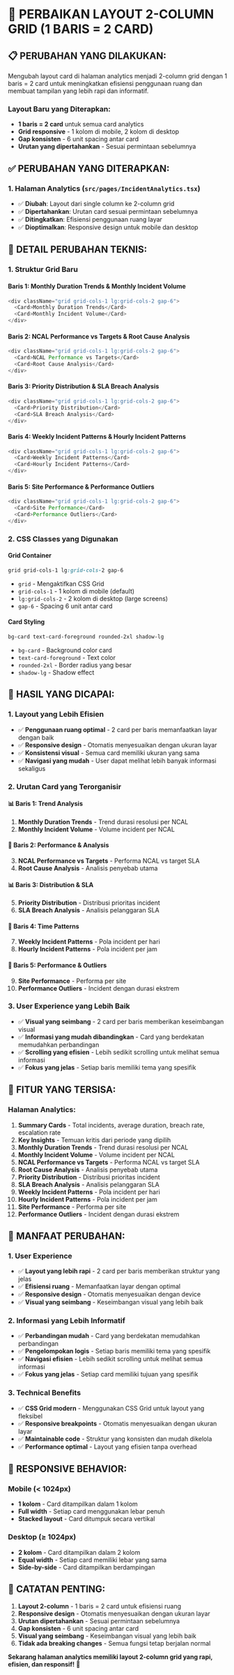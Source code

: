 # 🔧 PERBAIKAN LAYOUT 2-COLUMN GRID (1 BARIS = 2 CARD)

## 📋 **PERUBAHAN YANG DILAKUKAN:**

Mengubah layout card di halaman analytics menjadi 2-column grid dengan 1 baris = 2 card untuk meningkatkan efisiensi penggunaan ruang dan membuat tampilan yang lebih rapi dan informatif.

### **Layout Baru yang Diterapkan:**
- **1 baris = 2 card** untuk semua card analytics
- **Grid responsive** - 1 kolom di mobile, 2 kolom di desktop
- **Gap konsisten** - 6 unit spacing antar card
- **Urutan yang dipertahankan** - Sesuai permintaan sebelumnya

## ✅ **PERUBAHAN YANG DITERAPKAN:**

### **1. Halaman Analytics (`src/pages/IncidentAnalytics.tsx`)**
- ✅ **Diubah**: Layout dari single column ke 2-column grid
- ✅ **Dipertahankan**: Urutan card sesuai permintaan sebelumnya
- ✅ **Ditingkatkan**: Efisiensi penggunaan ruang layar
- ✅ **Dioptimalkan**: Responsive design untuk mobile dan desktop

## 🔧 **DETAIL PERUBAHAN TEKNIS:**

### **1. Struktur Grid Baru**

#### **Baris 1: Monthly Duration Trends & Monthly Incident Volume**
```typescript
<div className="grid grid-cols-1 lg:grid-cols-2 gap-6">
  <Card>Monthly Duration Trends</Card>
  <Card>Monthly Incident Volume</Card>
</div>
```

#### **Baris 2: NCAL Performance vs Targets & Root Cause Analysis**
```typescript
<div className="grid grid-cols-1 lg:grid-cols-2 gap-6">
  <Card>NCAL Performance vs Targets</Card>
  <Card>Root Cause Analysis</Card>
</div>
```

#### **Baris 3: Priority Distribution & SLA Breach Analysis**
```typescript
<div className="grid grid-cols-1 lg:grid-cols-2 gap-6">
  <Card>Priority Distribution</Card>
  <Card>SLA Breach Analysis</Card>
</div>
```

#### **Baris 4: Weekly Incident Patterns & Hourly Incident Patterns**
```typescript
<div className="grid grid-cols-1 lg:grid-cols-2 gap-6">
  <Card>Weekly Incident Patterns</Card>
  <Card>Hourly Incident Patterns</Card>
</div>
```

#### **Baris 5: Site Performance & Performance Outliers**
```typescript
<div className="grid grid-cols-1 lg:grid-cols-2 gap-6">
  <Card>Site Performance</Card>
  <Card>Performance Outliers</Card>
</div>
```

### **2. CSS Classes yang Digunakan**

#### **Grid Container**
```css
grid grid-cols-1 lg:grid-cols-2 gap-6
```
- `grid` - Mengaktifkan CSS Grid
- `grid-cols-1` - 1 kolom di mobile (default)
- `lg:grid-cols-2` - 2 kolom di desktop (large screens)
- `gap-6` - Spacing 6 unit antar card

#### **Card Styling**
```css
bg-card text-card-foreground rounded-2xl shadow-lg
```
- `bg-card` - Background color card
- `text-card-foreground` - Text color
- `rounded-2xl` - Border radius yang besar
- `shadow-lg` - Shadow effect

## 🎯 **HASIL YANG DICAPAI:**

### **1. Layout yang Lebih Efisien**
- ✅ **Penggunaan ruang optimal** - 2 card per baris memanfaatkan layar dengan baik
- ✅ **Responsive design** - Otomatis menyesuaikan dengan ukuran layar
- ✅ **Konsistensi visual** - Semua card memiliki ukuran yang sama
- ✅ **Navigasi yang mudah** - User dapat melihat lebih banyak informasi sekaligus

### **2. Urutan Card yang Terorganisir**

#### **📊 Baris 1: Trend Analysis**
1. **Monthly Duration Trends** - Trend durasi resolusi per NCAL
2. **Monthly Incident Volume** - Volume incident per NCAL

#### **🎯 Baris 2: Performance & Analysis**
3. **NCAL Performance vs Targets** - Performa NCAL vs target SLA
4. **Root Cause Analysis** - Analisis penyebab utama

#### **📊 Baris 3: Distribution & SLA**
5. **Priority Distribution** - Distribusi prioritas incident
6. **SLA Breach Analysis** - Analisis pelanggaran SLA

#### **📅 Baris 4: Time Patterns**
7. **Weekly Incident Patterns** - Pola incident per hari
8. **Hourly Incident Patterns** - Pola incident per jam

#### **🏢 Baris 5: Performance & Outliers**
9. **Site Performance** - Performa per site
10. **Performance Outliers** - Incident dengan durasi ekstrem

### **3. User Experience yang Lebih Baik**
- ✅ **Visual yang seimbang** - 2 card per baris memberikan keseimbangan visual
- ✅ **Informasi yang mudah dibandingkan** - Card yang berdekatan memudahkan perbandingan
- ✅ **Scrolling yang efisien** - Lebih sedikit scrolling untuk melihat semua informasi
- ✅ **Fokus yang jelas** - Setiap baris memiliki tema yang spesifik

## 📝 **FITUR YANG TERSISA:**

### **Halaman Analytics:**
1. **Summary Cards** - Total incidents, average duration, breach rate, escalation rate
2. **Key Insights** - Temuan kritis dari periode yang dipilih
3. **Monthly Duration Trends** - Trend durasi resolusi per NCAL
4. **Monthly Incident Volume** - Volume incident per NCAL
5. **NCAL Performance vs Targets** - Performa NCAL vs target SLA
6. **Root Cause Analysis** - Analisis penyebab utama
7. **Priority Distribution** - Distribusi prioritas incident
8. **SLA Breach Analysis** - Analisis pelanggaran SLA
9. **Weekly Incident Patterns** - Pola incident per hari
10. **Hourly Incident Patterns** - Pola incident per jam
11. **Site Performance** - Performa per site
12. **Performance Outliers** - Incident dengan durasi ekstrem

## 🚀 **MANFAAT PERUBAHAN:**

### **1. User Experience**
- ✅ **Layout yang lebih rapi** - 2 card per baris memberikan struktur yang jelas
- ✅ **Efisiensi ruang** - Memanfaatkan layar dengan optimal
- ✅ **Responsive design** - Otomatis menyesuaikan dengan device
- ✅ **Visual yang seimbang** - Keseimbangan visual yang lebih baik

### **2. Informasi yang Lebih Informatif**
- ✅ **Perbandingan mudah** - Card yang berdekatan memudahkan perbandingan
- ✅ **Pengelompokan logis** - Setiap baris memiliki tema yang spesifik
- ✅ **Navigasi efisien** - Lebih sedikit scrolling untuk melihat semua informasi
- ✅ **Fokus yang jelas** - Setiap card memiliki tujuan yang spesifik

### **3. Technical Benefits**
- ✅ **CSS Grid modern** - Menggunakan CSS Grid untuk layout yang fleksibel
- ✅ **Responsive breakpoints** - Otomatis menyesuaikan dengan ukuran layar
- ✅ **Maintainable code** - Struktur yang konsisten dan mudah dikelola
- ✅ **Performance optimal** - Layout yang efisien tanpa overhead

## 📱 **RESPONSIVE BEHAVIOR:**

### **Mobile (< 1024px)**
- **1 kolom** - Card ditampilkan dalam 1 kolom
- **Full width** - Setiap card menggunakan lebar penuh
- **Stacked layout** - Card ditumpuk secara vertikal

### **Desktop (≥ 1024px)**
- **2 kolom** - Card ditampilkan dalam 2 kolom
- **Equal width** - Setiap card memiliki lebar yang sama
- **Side-by-side** - Card ditampilkan berdampingan

## 📝 **CATATAN PENTING:**

1. **Layout 2-column** - 1 baris = 2 card untuk efisiensi ruang
2. **Responsive design** - Otomatis menyesuaikan dengan ukuran layar
3. **Urutan dipertahankan** - Sesuai permintaan sebelumnya
4. **Gap konsisten** - 6 unit spacing antar card
5. **Visual yang seimbang** - Keseimbangan visual yang lebih baik
6. **Tidak ada breaking changes** - Semua fungsi tetap berjalan normal

**Sekarang halaman analytics memiliki layout 2-column grid yang rapi, efisien, dan responsif!** 🎯

